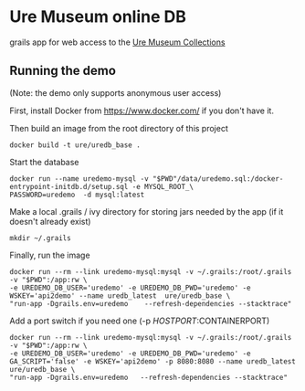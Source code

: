 Ure Museum online DB
====================

grails app for web access to  the [Ure Museum Collections](http://beta.uremusem.org)

Running the demo
------

(Note: the demo only supports anonymous user access)


First, install Docker from https://www.docker.com/ if you don't have it. 


Then  build an image from the root directory of this project

```
docker build -t ure/uredb_base . 
```

Start the database 

```
docker run --name uredemo-mysql -v "$PWD"/data/uredemo.sql:/docker-entrypoint-initdb.d/setup.sql -e MYSQL_ROOT_\
PASSWORD=uredemo  -d mysql:latest
```
Make a local .grails / ivy directory for storing jars needed by the app (if it doesn't already exist)

```
mkdir ~/.grails
```

Finally, run the image

```
docker run --rm --link uredemo-mysql:mysql -v ~/.grails:/root/.grails  -v "$PWD":/app:rw \
-e UREDEMO_DB_USER='uredemo' -e UREDEMO_DB_PWD='uredemo' -e WSKEY='api2demo' --name uredb_latest  ure/uredb_base \
"run-app -Dgrails.env=uredemo    --refresh-dependencies --stacktrace"
```

Add a port switch if you need one (-p $HOSTPORT:$CONTAINERPORT)

```
docker run --rm --link uredemo-mysql:mysql -v ~/.grails:/root/.grails  -v "$PWD":/app:rw \
-e UREDEMO_DB_USER='uredemo' -e UREDEMO_DB_PWD='uredemo' -e GA_SCRIPT='false' -e WSKEY='api2demo' -p 8080:8080 --name uredb_latest  ure/uredb_base \
"run-app -Dgrails.env=uredemo   --refresh-dependencies --stacktrace"
```

